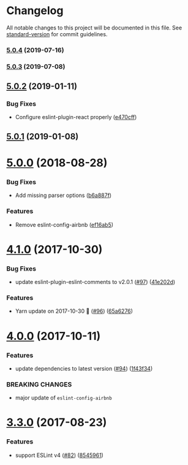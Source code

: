 # Changelog

All notable changes to this project will be documented in this file. See [standard-version](https://github.com/conventional-changelog/standard-version) for commit guidelines.

### [5.0.4](https://github.com/interfirm/eslint-config-interfirm/compare/v5.0.3...v5.0.4) (2019-07-16)



### [5.0.3](https://github.com/interfirm/eslint-config-interfirm/compare/v5.0.2...v5.0.3) (2019-07-08)



<a name="5.0.2"></a>
## [5.0.2](https://github.com/interfirm/eslint-config-interfirm/compare/v5.0.1...v5.0.2) (2019-01-11)


### Bug Fixes

* Configure eslint-plugin-react properly ([e470cff](https://github.com/interfirm/eslint-config-interfirm/commit/e470cff))



<a name="5.0.1"></a>
## [5.0.1](https://github.com/interfirm/eslint-config-interfirm/compare/v5.0.0...v5.0.1) (2019-01-08)



<a name="5.0.0"></a>
# [5.0.0](https://github.com/interfirm/eslint-config-interfirm/compare/v4.1.0...v5.0.0) (2018-08-28)


### Bug Fixes

* Add missing parser options ([b6a887f](https://github.com/interfirm/eslint-config-interfirm/commit/b6a887f))


### Features

* Remove eslint-config-airbnb ([ef16ab5](https://github.com/interfirm/eslint-config-interfirm/commit/ef16ab5))



<a name="4.1.0"></a>
# [4.1.0](https://github.com/interfirm/eslint-config-interfirm/compare/v4.0.0...v4.1.0) (2017-10-30)


### Bug Fixes

* update eslint-plugin-eslint-comments to v2.0.1 ([#97](https://github.com/interfirm/eslint-config-interfirm/issues/97)) ([41e202d](https://github.com/interfirm/eslint-config-interfirm/commit/41e202d))


### Features

* Yarn update on 2017-10-30 🚀 ([#96](https://github.com/interfirm/eslint-config-interfirm/issues/96)) ([65a6276](https://github.com/interfirm/eslint-config-interfirm/commit/65a6276))



<a name="4.0.0"></a>
# [4.0.0](https://github.com/interfirm/eslint-config-interfirm/compare/v3.3.0...v4.0.0) (2017-10-11)


### Features

* update dependencies to latest version ([#94](https://github.com/interfirm/eslint-config-interfirm/issues/94)) ([1f43f34](https://github.com/interfirm/eslint-config-interfirm/commit/1f43f34))


### BREAKING CHANGES

* major update of `eslint-config-airbnb`



<a name="3.3.0"></a>
# [3.3.0](https://github.com/interfirm/eslint-config-interfirm/compare/v3.2.1...v3.3.0) (2017-08-23)


### Features

* support ESLint v4 ([#82](https://github.com/interfirm/eslint-config-interfirm/issues/82)) ([8545961](https://github.com/interfirm/eslint-config-interfirm/commit/8545961))
